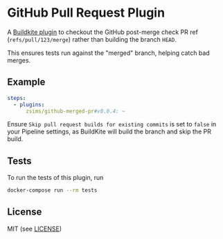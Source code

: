 # GitHub Pull Request Plugin

A [Buildkite plugin](https://buildkite.com/docs/agent/v3/plugins) to checkout the GitHub post-merge check PR ref (`refs/pull/123/merge`) rather than building the branch `HEAD`.

This ensures tests run against the "merged" branch, helping catch bad merges.

## Example

```yml
steps:
  - plugins:
      zsims/github-merged-pr#v0.0.4: ~
```

Ensure `Skip pull request builds for existing commits` is set to `false` in your Pipeline settings, as BuildKite will build the branch and skip the PR build.

## Tests

To run the tests of this plugin, run
```sh
docker-compose run --rm tests
```

## License

MIT (see [LICENSE](LICENSE))
